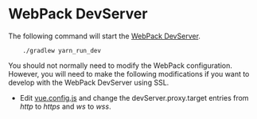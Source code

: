 # WebPack DevServer

The following command will start the [WebPack DevServer][].

        ./gradlew yarn_run_dev

You should not normally need to modify the WebPack configuration. However, you will need to make the following modifications if you want to develop with the WebPack DevServer
using SSL.

* Edit [vue.config.js][] and change the devServer.proxy.target entries from *http* to *https* and *ws* to *wss*.

[vue.config.js]: ../src/main/webapp/vue.config.js
[WebPack DevServer]: https://webpack.js.org/configuration/dev-server/
